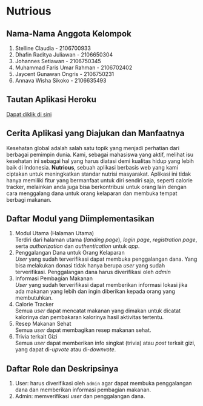 # Nutrious
## Nama-Nama Anggota Kelompok

1. Stelline Claudia - 2106700933
2. Dhafin Raditya Juliawan - 2106650304
3. Johannes Setiawan - 2106750345
4. Muhammad Faris Umar Rahman - 2106702402
5. Jaycent Gunawan Ongris - 2106750231
6. Annava Wisha Sikoko - 2106635493

## Tautan Aplikasi Heroku
[Dapat diklik di sini](https://nutrious.herokuapp.com/)

## Cerita Aplikasi yang Diajukan dan Manfaatnya
Kesehatan global adalah salah satu topik yang menjadi perhatian dari berbagai pemimpin dunia. Kami, sebagai mahasiswa yang aktif, melihat isu kesehatan ini sebagai hal yang harus diatasi demi kualitas hidup yang lebih baik di Indonesia. **Nutrious**, sebuah aplikasi berbasis web yang kami ciptakan untuk meningkatkan standar nutrisi masyarakat. Aplikasi ini tidak hanya memiliki fitur yang bermanfaat untuk diri sendiri saja, seperti calorie tracker, melainkan anda juga bisa berkontribusi untuk orang lain dengan cara menggalang dana untuk orang kelaparan dan membuka tempat berbagi makanan. 

## Daftar Modul yang Diimplementasikan
1. Modul Utama (Halaman Utama)<br>
Terdiri dari halaman utama (*landing page*), *login page*, *registration page*, serta *authorization* dan *authentication* untuk *app*. 
2. Penggalangan Dana untuk Orang Kelaparan<br>
*User* yang sudah terverifikasi dapat membuka penggalangan dana. Yang bisa melakukan donasi tidak hanya berupa *user* yang sudah terverifikasi. Penggalangan dana harus diverifikasi oleh *admin* 
3. Informasi Pembagian Makanan<br>
*User* yang sudah terverifikasi dapat memberikan informasi lokasi jika ada makanan yang lebih dan ingin diberikan kepada orang yang membutuhkan.
4. Calorie Tracker<br>
Semua *user* dapat mencatat makanan yang dimakan untuk dicatat kalorinya dan pembakaran kalorinya hasil aktivitas tertentu.
5. Resep Makanan Sehat<br>
Semua *user* dapat membagikan resep makanan sehat.
6. Trivia terkait Gizi<br>
Semua *user* dapat memberikan info singkat (trivia) atau *post* terkait gizi, yang dapat di-*upvote* atau di-*downvote*.

## Daftar Role dan Deskripsinya
1. User: harus diverifikasi oleh `admin` agar dapat membuka penggalangan dana dan memberikan informasi pembagian makanan.
2. Admin: memverifikasi *user* dan penggalangan dana.

